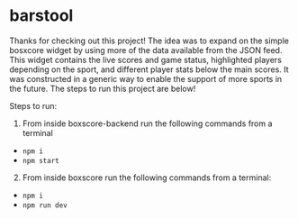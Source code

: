 # barstool
Thanks for checking out this project! The idea was to expand on the simple bosxcore widget by using more of the data available from the JSON feed. 
This widget contains the live scores and game status, highlighted players depending on the sport, and different player stats below the main scores. It was 
constructed in a generic way to enable the support of more sports in the future. The steps to run this project are below!

Steps to run:

1. From inside boxscore-backend run the following commands from a terminal
  - `npm i`
  - `npm start`
2. From inside boxscore run the following commands from a terminal:
  - `npm i`
  - `npm run dev`

